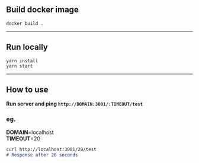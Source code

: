 ## Build docker image
```
docker build .
```
---
## Run locally
```
yarn install
yarn start
```
---
## How to use
**Run server and ping `http://DOMAIN:3001/:TIMEOUT/test`**

### eg.
**DOMAIN**=localhost <br> 
**TIMEOUT**=20

```markdown
curl http://localhost:3001/20/test 
# Response after 20 seconds
```